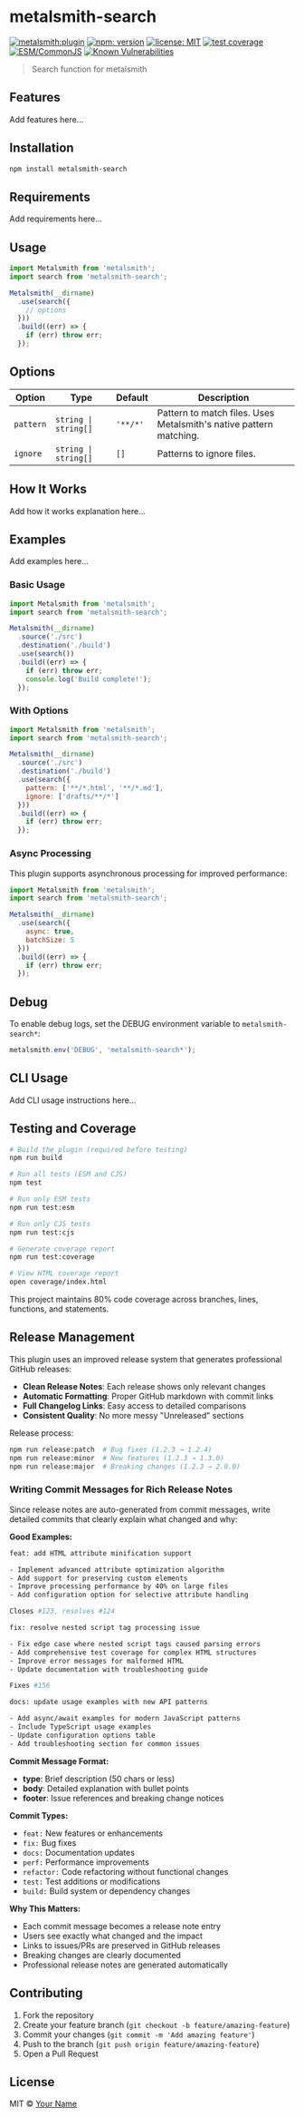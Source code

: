 # metalsmith-search

[![metalsmith:plugin][metalsmith-badge]][metalsmith-url]
[![npm: version][npm-badge]][npm-url]
[![license: MIT][license-badge]][license-url]
[![test coverage][coverage-badge]][coverage-url]
[![ESM/CommonJS][modules-badge]][npm-url]
[![Known Vulnerabilities](https://snyk.io/test/npm/metalsmith-search/badge.svg)](https://snyk.io/test/npm/metalsmith-search)

> Search function for metalsmith

## Features

Add features here...

## Installation

```bash
npm install metalsmith-search
```

## Requirements

Add requirements here...

## Usage

```js
import Metalsmith from 'metalsmith';
import search from 'metalsmith-search';

Metalsmith(__dirname)
  .use(search({
    // options
  }))
  .build((err) => {
    if (err) throw err;
  });
```

## Options

| Option | Type | Default | Description |
|--------|------|---------|-------------|
| `pattern` | `string \| string[]` | `'**/*'` | Pattern to match files. Uses Metalsmith's native pattern matching. |
| `ignore` | `string \| string[]` | `[]` | Patterns to ignore files. |

## How It Works

Add how it works explanation here...

## Examples

Add examples here...

### Basic Usage

```js
import Metalsmith from 'metalsmith';
import search from 'metalsmith-search';

Metalsmith(__dirname)
  .source('./src')
  .destination('./build')
  .use(search())
  .build((err) => {
    if (err) throw err;
    console.log('Build complete!');
  });
```

### With Options

```js
import Metalsmith from 'metalsmith';
import search from 'metalsmith-search';

Metalsmith(__dirname)
  .source('./src')
  .destination('./build')
  .use(search({
    pattern: ['**/*.html', '**/*.md'],
    ignore: ['drafts/**/*']
  }))
  .build((err) => {
    if (err) throw err;
  });
```

### Async Processing

This plugin supports asynchronous processing for improved performance:

```js
import Metalsmith from 'metalsmith';
import search from 'metalsmith-search';

Metalsmith(__dirname)
  .use(search({
    async: true,
    batchSize: 5
  }))
  .build((err) => {
    if (err) throw err;
  });
```

## Debug

To enable debug logs, set the DEBUG environment variable to `metalsmith-search*`:

```javascript
metalsmith.env('DEBUG', 'metalsmith-search*');
```

## CLI Usage

Add CLI usage instructions here...

## Testing and Coverage

```bash
# Build the plugin (required before testing)
npm run build

# Run all tests (ESM and CJS)
npm test

# Run only ESM tests
npm run test:esm

# Run only CJS tests
npm run test:cjs

# Generate coverage report
npm run test:coverage

# View HTML coverage report
open coverage/index.html
```

This project maintains 80% code coverage across branches, lines, functions, and statements.

## Release Management

This plugin uses an improved release system that generates professional GitHub releases:

- **Clean Release Notes**: Each release shows only relevant changes
- **Automatic Formatting**: Proper GitHub markdown with commit links
- **Full Changelog Links**: Easy access to detailed comparisons
- **Consistent Quality**: No more messy "Unreleased" sections

Release process:

```bash
npm run release:patch  # Bug fixes (1.2.3 → 1.2.4)
npm run release:minor  # New features (1.2.3 → 1.3.0)
npm run release:major  # Breaking changes (1.2.3 → 2.0.0)
```

### Writing Commit Messages for Rich Release Notes

Since release notes are auto-generated from commit messages, write detailed commits that clearly explain what changed and why:

**Good Examples:**
```bash
feat: add HTML attribute minification support

- Implement advanced attribute optimization algorithm
- Add support for preserving custom elements
- Improve processing performance by 40% on large files
- Add configuration option for selective attribute handling

Closes #123, resolves #124
```

```bash
fix: resolve nested script tag processing issue

- Fix edge case where nested script tags caused parsing errors
- Add comprehensive test coverage for complex HTML structures
- Improve error messages for malformed HTML
- Update documentation with troubleshooting guide

Fixes #156
```

```bash
docs: update usage examples with new API patterns

- Add async/await examples for modern JavaScript patterns
- Include TypeScript usage examples
- Update configuration options table
- Add troubleshooting section for common issues
```

**Commit Message Format:**
- **type**: Brief description (50 chars or less)
- **body**: Detailed explanation with bullet points
- **footer**: Issue references and breaking change notices

**Commit Types:**
- `feat:` New features or enhancements
- `fix:` Bug fixes
- `docs:` Documentation updates
- `perf:` Performance improvements
- `refactor:` Code refactoring without functional changes
- `test:` Test additions or modifications
- `build:` Build system or dependency changes

**Why This Matters:**
- Each commit message becomes a release note entry
- Users see exactly what changed and the impact
- Links to issues/PRs are preserved in GitHub releases
- Breaking changes are clearly documented
- Professional release notes are generated automatically

## Contributing

1. Fork the repository
2. Create your feature branch (`git checkout -b feature/amazing-feature`)
3. Commit your changes (`git commit -m 'Add amazing feature'`)
4. Push to the branch (`git push origin feature/amazing-feature`)
5. Open a Pull Request

## License

MIT © [Your Name](https://github.com/yourusername)

[metalsmith-badge]: https://img.shields.io/badge/metalsmith-plugin-green.svg?longCache=true
[metalsmith-url]: https://metalsmith.io
[npm-badge]: https://img.shields.io/npm/v/metalsmith-search.svg
[npm-url]: https://www.npmjs.com/package/metalsmith-search
[license-badge]: https://img.shields.io/github/license/yourusername/metalsmith-search
[license-url]: LICENSE
[coverage-badge]: https://img.shields.io/badge/test%20coverage-100.0%25-brightgreen
[coverage-url]: https://github.com/yourusername/metalsmith-search/actions/workflows/test.yml
[modules-badge]: https://img.shields.io/badge/modules-ESM%2FCJS-blue